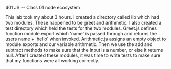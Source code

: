 401 JS -- Class 01 node ecosystem

 This lab took my about 3 hours. I created a directory called lib which had two modules. These happened to be greet and arithmetic. I also created a test directory which held the tests for the two modules. Greet.js defines function module.export which 'name' is passed through and returns the users name + 'hello' when invoked. Arithmetic.js assigns an empty object to module.exports and our variable arithmetic. Then we use the add and subtract methods to make sure that the input is a number, or else it returns null. After I created these modules, it was time to write tests to make sure that my functions were all working correctly.  
